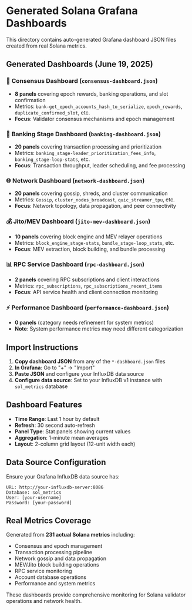 # Generated Solana Grafana Dashboards

This directory contains auto-generated Grafana dashboard JSON files created from real Solana metrics.

## Generated Dashboards (June 19, 2025)

### 🔧 **Consensus Dashboard** (`consensus-dashboard.json`)
- **8 panels** covering epoch rewards, banking operations, and slot confirmation
- Metrics: `bank-get_epoch_accounts_hash_to_serialize`, `epoch_rewards`, `duplicate_confirmed_slot`, etc.
- **Focus**: Validator consensus mechanisms and epoch management

### 🏦 **Banking Stage Dashboard** (`banking-dashboard.json`) 
- **20 panels** covering transaction processing and prioritization
- Metrics: `banking_stage-leader_prioritization_fees_info`, `banking_stage-loop-stats`, etc.
- **Focus**: Transaction throughput, leader scheduling, and fee processing

### 🌐 **Network Dashboard** (`network-dashboard.json`)
- **20 panels** covering gossip, shreds, and cluster communication  
- Metrics: `Gossip`, `cluster_nodes_broadcast`, `quic_streamer_tpu`, etc.
- **Focus**: Network topology, data propagation, and peer connectivity

### 💰 **Jito/MEV Dashboard** (`jito-mev-dashboard.json`)
- **10 panels** covering block engine and MEV relayer operations
- Metrics: `block_engine_stage-stats`, `bundle_stage-loop_stats`, etc.
- **Focus**: MEV extraction, block building, and bundle processing

### 📊 **RPC Service Dashboard** (`rpc-dashboard.json`)
- **2 panels** covering RPC subscriptions and client interactions
- Metrics: `rpc_subscriptions`, `rpc_subscriptions_recent_items`
- **Focus**: API service health and client connection monitoring

### ⚡ **Performance Dashboard** (`performance-dashboard.json`)
- **0 panels** (category needs refinement for system metrics)
- **Note**: System performance metrics may need different categorization

## Import Instructions

1. **Copy dashboard JSON** from any of the `*-dashboard.json` files
2. **In Grafana**: Go to "+" → "Import" 
3. **Paste JSON** and configure your InfluxDB data source
4. **Configure data source**: Set to your InfluxDB v1 instance with `sol_metrics` database

## Dashboard Features

- **Time Range**: Last 1 hour by default
- **Refresh**: 30 second auto-refresh
- **Panel Type**: Stat panels showing current values
- **Aggregation**: 1-minute mean averages
- **Layout**: 2-column grid layout (12-unit width each)

## Data Source Configuration

Ensure your Grafana InfluxDB data source has:
```
URL: http://your-influxdb-server:8086
Database: sol_metrics
User: [your-username]
Password: [your-password]
```

## Real Metrics Coverage

Generated from **231 actual Solana metrics** including:
- Consensus and epoch management
- Transaction processing pipeline  
- Network gossip and data propagation
- MEV/Jito block building operations
- RPC service monitoring
- Account database operations
- Performance and system metrics

These dashboards provide comprehensive monitoring for Solana validator operations and network health.

